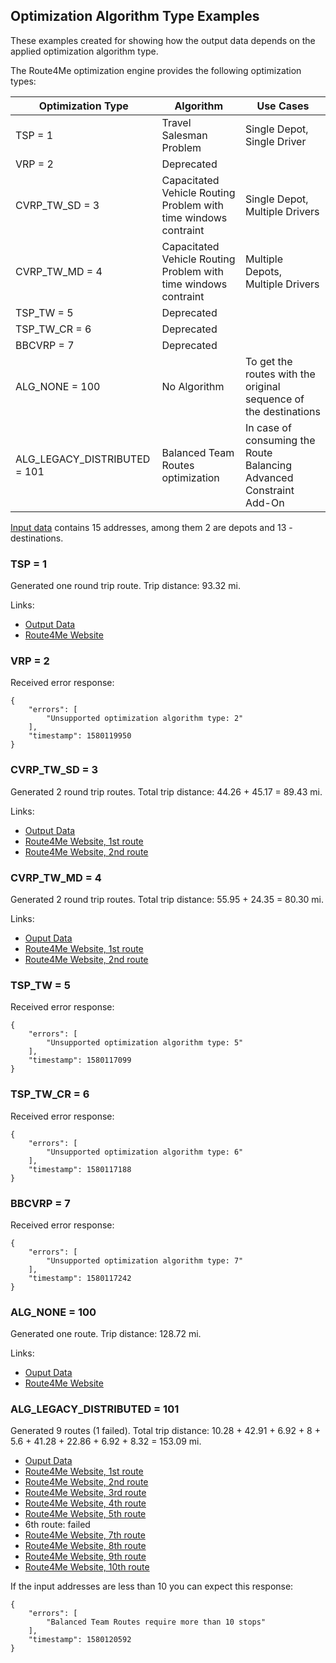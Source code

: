 ## Optimization Algorithm Type Examples

These examples created for showing how the output data depends on the applied optimization algorithm type.

The Route4Me optimization engine provides the following optimization types:

| Optimization Type | Algorithm |Use Cases|
|-------------------|-------------|-------------|
|TSP = 1| Travel Salesman Problem|Single Depot, Single Driver|
|VRP = 2| Deprecated||
|CVRP_TW_SD = 3|Capacitated Vehicle Routing Problem with time windows contraint|Single Depot, Multiple Drivers|
|CVRP_TW_MD = 4|Capacitated Vehicle Routing Problem with time windows contraint|Multiple Depots, Multiple Drivers|
|TSP_TW = 5| Deprecated||
|TSP_TW_CR = 6| Deprecated||
|BBCVRP = 7| Deprecated||
|ALG_NONE = 100|No Algorithm|To get the routes with the original sequence of the destinations|
|ALG_LEGACY_DISTRIBUTED = 101|Balanced Team Routes optimization|In case of consuming the Route Balancing Advanced Constraint Add-On|

[Input data](./input_data.json) contains 15 addresses, among them 2 are depots and 13 - destinations.

### TSP = 1

Generated one round trip route.
Trip distance: 93.32 mi.

Links:
- [Output Data](./output_data_alg_type_1.json)
- [Route4Me Website](https://route4me.com/route?api_key=11111111111111111111111111111111&route_id=7D84E416E32966E0A82478BABD7B027C)

### VRP = 2

Received error response:

```
{
	"errors": [
		"Unsupported optimization algorithm type: 2"
	],
	"timestamp": 1580119950
}
```

### CVRP_TW_SD = 3

Generated 2 round trip routes.
Total trip distance: 44.26 + 45.17 = 89.43 mi.

Links:
- [Output Data](./output_data_alg_type_3.json)
- [Route4Me Website, 1st route](https://route4me.com/route?api_key=11111111111111111111111111111111&route_id=021E22B2C3A72E86E4A5CF24FC530FA4)
- [Route4Me Website, 2nd route](https://route4me.com/route?api_key=11111111111111111111111111111111&route_id=DE6BB1BAFC8B95709C0D1B5935747C5E)


### CVRP_TW_MD = 4

Generated 2 round trip routes.
Total trip distance: 55.95 + 24.35 = 80.30 mi.

Links:
- [Ouput Data](./output_data_alg_type_4.json)
- [Route4Me Website, 1st route](https://route4me.com/route?api_key=11111111111111111111111111111111&route_id=826415B073A616F1E5C872DE668DAB27)
- [Route4Me Website, 2nd route](https://route4me.com/route?api_key=11111111111111111111111111111111&route_id=88FA3B218529988BAAEA19045731C63D)

### TSP_TW = 5

Received error response:

```
{
	"errors": [
		"Unsupported optimization algorithm type: 5"
	],
	"timestamp": 1580117099
}
```

### TSP_TW_CR = 6

Received error response:

```
{
	"errors": [
		"Unsupported optimization algorithm type: 6"
	],
	"timestamp": 1580117188
}
```

### BBCVRP = 7

Received error response:

```
{
	"errors": [
		"Unsupported optimization algorithm type: 7"
	],
	"timestamp": 1580117242
}
```

### ALG_NONE = 100

Generated one route.
Trip distance: 128.72 mi.

Links:
- [Ouput Data](./output_data_alg_type_100.json)
- [Route4Me Website](https://route4me.com/route?api_key=11111111111111111111111111111111&route_id=28D5218241BAB8C4159E361CFA1946B0)


### ALG_LEGACY_DISTRIBUTED = 101

Generated 9 routes (1 failed).
Total trip distance: 10.28 + 42.91 + 6.92 + 8 + 5.6 + 41.28 + 22.86 + 6.92 + 8.32 = 153.09 mi.

- [Ouput Data](./output_data_alg_type_101_stops_15.json)
- [Route4Me Website, 1st route](https://route4me.com/route?api_key=11111111111111111111111111111111&route_id=06B880243AB597692571FDA013848665)
- [Route4Me Website, 2nd route](https://route4me.com/route?api_key=11111111111111111111111111111111&route_id=3EA78533ECF0E30A391377B083B5C989)
- [Route4Me Website, 3rd route](https://route4me.com/route?api_key=11111111111111111111111111111111&route_id=72344F7416DBF8AA9A53430FFE821AC6)
- [Route4Me Website, 4th route](https://route4me.com/route?api_key=11111111111111111111111111111111&route_id=7297C2EFC3CBA6D40174183648689D37)
- [Route4Me Website, 5th route](https://route4me.com/route?api_key=11111111111111111111111111111111&route_id=855D5AAE7A9AD7ECE8905A6062A87C27)
- 6th route: failed
- [Route4Me Website, 7th route](https://route4me.com/route?api_key=11111111111111111111111111111111&route_id=E38355FE62DB440C81CB099F972AB389)
- [Route4Me Website, 8th route](https://route4me.com/route?api_key=11111111111111111111111111111111&route_id=ECE1DC1B48B9FEF3D2D15AD1AB2EECF8)
- [Route4Me Website, 9th route](https://route4me.com/route?api_key=11111111111111111111111111111111&route_id=F0AB26DE37B23208BFBC5BE8D7D98C96)
- [Route4Me Website, 10th route](https://route4me.com/route?api_key=11111111111111111111111111111111&route_id=F56CF89DB93CFB51B14601259431251B)


If the input addresses are less than 10 you can expect this response:

```
{
	"errors": [
		"Balanced Team Routes require more than 10 stops"
	],
	"timestamp": 1580120592
}
```
